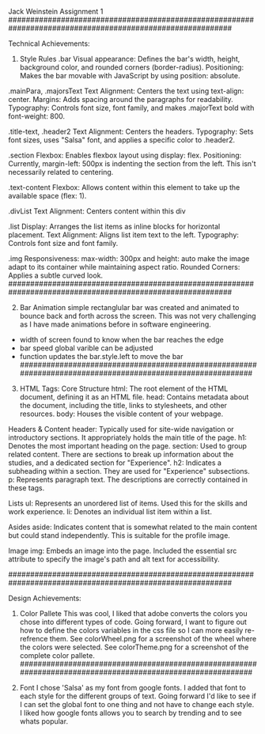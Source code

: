 Jack Weinstein Assignment 1
###########################################################################################################

Technical Achievements:
1. Style Rules
.bar
Visual appearance: Defines the bar's width, height, background color, and rounded corners (border-radius).
Positioning: Makes the bar movable with JavaScript by using position: absolute.

.mainPara, .majorsText
Text Alignment: Centers the text using text-align: center.
Margins: Adds spacing around the paragraphs for readability.
Typography: Controls font size, font family, and makes .majorText bold with font-weight: 800.

.title-text,  .header2
Text Alignment: Centers the headers.
Typography: Sets font sizes, uses "Salsa" font, and applies a specific color to .header2.

.section
Flexbox: Enables flexbox layout using display: flex.
Positioning: Currently, margin-left: 500px is indenting the section from the left. This isn't necessarily related to centering.

.text-content
Flexbox: Allows content within this element to take up the available space (flex: 1).

.divList
Text Alignment: Centers content within this div

.list
Display: Arranges the list items as inline blocks for horizontal placement.
Text Alignment: Aligns list item text to the left.
Typography: Controls font size and font family.

.img
Responsiveness: max-width: 300px and height: auto make the image adapt to its container while maintaining aspect ratio.
Rounded Corners: Applies a subtle curved look.
###########################################################################################################

2. Bar Animation
simple rectanglular bar was created and animated to bounce back and forth across the screen. This was not very challenging as I
have made animations before in software engineering.
- width of screen found to know when the bar reaches the edge
- bar speed global varible can be adjusted
- function updates the bar.style.left to move the bar
###########################################################################################################

3. HTML Tags:
Core Structure
html: The root element of the HTML document, defining it as an HTML file.
head: Contains metadata about the document, including the title, links to stylesheets, and other resources.
body: Houses the visible content of your webpage.

Headers & Content
header: Typically used for site-wide navigation or introductory sections. It appropriately holds the main title of the page.
h1: Denotes the most important heading on the page.
section: Used to group related content. There are sections to break up information about the studies, and a dedicated section for "Experience".
h2: Indicates a subheading within a section. They are used for "Experience" subsections.
p: Represents paragraph text. The descriptions are correctly contained in these tags.

Lists
ul: Represents an unordered list of items. Used this for the skills and work experience.
li: Denotes an individual list item within a list.

Asides
aside: Indicates content that is somewhat related to the main content but could stand independently. This is suitable for the profile image.

Image
img: Embeds an image into the page. Included the essential src attribute to specify the image's path and alt text for accessibility.

###########################################################################################################

Design Achievements:
1. Color Pallete
This was cool, I liked that adobe converts the colors you chose into different types of code.
Going forward, I want to figure out how to define the colors variables in the css file so I can more easily re-refrence them.
See colorWheel.png for a screenshot of the wheel where the colors were selected.
See colorTheme.png for a screenshot of the complete color pallete.
###########################################################################################################

2. Font
I chose 'Salsa' as my font from google fonts. I added that font to each style for the different groups of text.
Going forward I'd like to see if I can set the global font to one thing and not have to change each style.
I liked how google fonts allows you to search by trending and to see whats popular.
